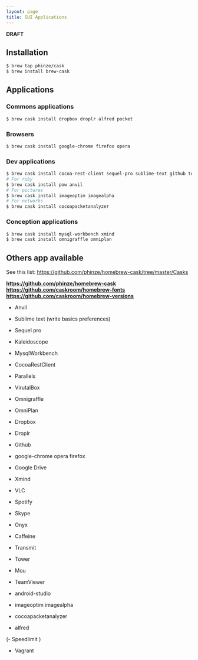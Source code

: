 ```yaml
---
layout: page
title: GUI Applications
---
```


**DRAFT**

## Installation

```bash
$ brew tap phinze/cask
$ brew install brew-cask
```

## Applications

### Commons applications

```bash
$ brew cask install dropbox droplr alfred pocket
```


### Browsers

```bash
$ brew cask install google-chrome firefox opera
```


### Dev applications

```bash
$ brew cask install cocoa-rest-client sequel-pro sublime-text github tower
# For ruby
$ brew cask install pow anvil
# For pictures
$ brew cask install imageoptim imagealpha
# For networks
$ brew cask install cocoapacketanalyzer
```


### Conception applications

```bash
$ brew cask install mysql-workbench xmind
$ brew cask install omnigraffle omniplan
```

## Others app available

See this list: https://github.com/phinze/homebrew-cask/tree/master/Casks

**https://github.com/phinze/homebrew-cask**
**https://github.com/caskroom/homebrew-fonts**
**https://github.com/caskroom/homebrew-versions**

- Anvil
- Sublime text (write basics preferences)
- Sequel pro
- Kaleidoscope
- MysqlWorkbench
- CocoaRestClient


- Parallels
- VirutalBox
- Omnigraffle
- OmniPlan


- Dropbox
- Droplr
- Github
- google-chrome opera firefox
- Google Drive


- Xmind
- VLC
- Spotify
- Skype
- Onyx
- Caffeine
- Transmit
- Tower
- Mou
- TeamViewer


- android-studio
- imageoptim imagealpha
- cocoapacketanalyzer
- alfred


(- Speedlimit )

- Vagrant
